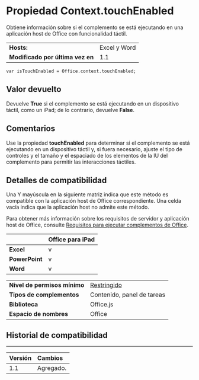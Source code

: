 
# <a name="context.touchenabled-property"></a>Propiedad Context.touchEnabled
Obtiene información sobre si el complemento se está ejecutando en una aplicación host de Office con funcionalidad táctil.

|||
|:-----|:-----|
|**Hosts:**|Excel y Word|
|**Modificado por última vez en**|1.1|

```
var isTouchEnabled = Office.context.touchEnabled;
```


## <a name="return-value"></a>Valor devuelto

Devuelve **True** si el complemento se está ejecutando en un dispositivo táctil, como un iPad; de lo contrario, devuelve **False**.


## <a name="remarks"></a>Comentarios

Use la propiedad **touchEnabled** para determinar si el complemento se está ejecutando en un dispositivo táctil y, si fuera necesario, ajuste el tipo de controles y el tamaño y el espaciado de los elementos de la IU del complemento para permitir las interacciones táctiles.


## <a name="support-details"></a>Detalles de compatibilidad


Una Y mayúscula en la siguiente matriz indica que este método es compatible con la aplicación host de Office correspondiente. Una celda vacía indica que la aplicación host no admite este método.

Para obtener más información sobre los requisitos de servidor y aplicación host de Office, consulte [Requisitos para ejecutar complementos de Office](../../docs/overview/requirements-for-running-office-add-ins.md).

||**Office para iPad**|
|:-----|:-----|
|**Excel**|v|
|**PowerPoint**|v|
|**Word**|v|

|||
|:-----|:-----|
|**Nivel de permisos mínimo**|[Restringido](../../docs/develop/requesting-permissions-for-api-use-in-content-and-task-pane-add-ins.md)|
|**Tipos de complementos**|Contenido, panel de tareas|
|**Biblioteca**|Office.js|
|**Espacio de nombres**|Office|

## <a name="support-history"></a>Historial de compatibilidad



****


|**Versión**|**Cambios**|
|:-----|:-----|
|1.1|Agregado.|
